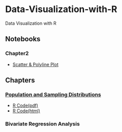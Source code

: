 # Data-Visualization-with-R
Data Visualization with R

## Notebooks
### Chapter2
* [Scatter & Polyline Plot](https://yalin1995.github.io/Data-Visualization-with-R/Chapter2/Scatter&Polyline_plot.nb.html)

## Chapters
### [Population and Sampling Distributions](https://yalin1995.github.io/Data-Visualization-with-R/1.Population%20and%20Sampling%20Distributions/HamApp01.pdf)
* [R Code(pdf)](https://yalin1995.github.io/Data-Visualization-with-R/1.Population%20and%20Sampling%20Distributions/Lecture01.pdf)
* [R Code(html)](https://yalin1995.github.io/Data-Visualization-with-R/1.Population%20and%20Sampling%20Distributions/Lecture01.html)

### Bivariate Regression Analysis 
